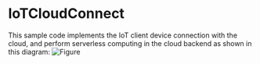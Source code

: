# IoTCloudConnect
This sample code implements the IoT client device connection with the cloud, and perform serverless computing in the cloud backend as shown in this diagram:
![Figure](Picture1.png)
